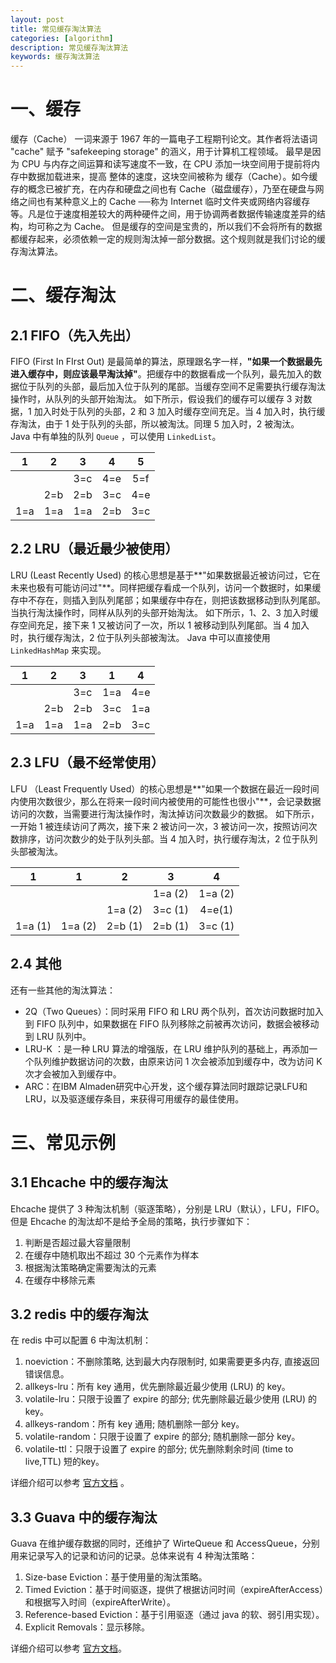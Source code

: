 ```yaml
---
layout: post
title: 常见缓存淘汰算法
categories: [algorithm]
description: 常见缓存淘汰算法
keywords: 缓存淘汰算法
---
```


# 一、缓存
缓存（Cache） 一词来源于 1967 年的一篇电子工程期刊论文。其作者将法语词 "cache" 赋予 "safekeeping storage" 的涵义，用于计算机工程领域。
最早是因为 CPU 与内存之间运算和读写速度不一致，在 CPU 添加一块空间用于提前将内存中数据加载进来，提高 整体的速度，这块空间被称为 缓存（Cache）。如今缓存的概念已被扩充，在内存和硬盘之间也有 Cache（磁盘缓存），乃至在硬盘与网络之间也有某种意义上的 Cache ──称为 Internet 临时文件夹或网络内容缓存等。凡是位于速度相差较大的两种硬件之间，用于协调两者数据传输速度差异的结构，均可称之为 Cache。
但是缓存的空间是宝贵的，所以我们不会将所有的数据都缓存起来，必须依赖一定的规则淘汰掉一部分数据。这个规则就是我们讨论的缓存淘汰算法。

# 二、缓存淘汰
## 2.1 FIFO（先入先出）
FIFO (First In FIrst Out) 是最简单的算法，原理跟名字一样，**"如果一个数据最先进入缓存中，则应该最早淘汰掉"**。把缓存中的数据看成一个队列，最先加入的数据位于队列的头部，最后加入位于队列的尾部。当缓存空间不足需要执行缓存淘汰操作时，从队列的头部开始淘汰。
如下所示，假设我们的缓存可以缓存 3 对数据，1 加入时处于队列的头部，2 和 3 加入时缓存空间充足。当 4 加入时，执行缓存淘汰，由于 1 处于队列的头部，所以被淘汰。同理 5 加入时，2 被淘汰。  
Java 中有单独的队列 `Queue` ，可以使用 `LinkedList`。


|  1   |  2   |  3   |  4   |  5   |
| :--: | :--: | :--: | :--: | :--: |
|      |      | 3=c  | 4=e  | 5=f  |
|      | 2=b  | 2=b  | 3=c  | 4=e  |
| 1=a  | 1=a  | 1=a  | 2=b  | 3=c  |

## 2.2 LRU（最近最少被使用）
LRU (Least Recently Used) 的核心思想是基于**"如果数据最近被访问过，它在未来也极有可能访问过"**。同样把缓存看成一个队列，访问一个数据时，如果缓存中不存在，则插入到队列尾部；如果缓存中存在，则把该数据移动到队列尾部。当执行淘汰操作时，同样从队列的头部开始淘汰。
如下所示，1、2、3 加入时缓存空间充足，接下来 1 又被访问了一次，所以 1 被移动到队列尾部。当 4 加入时，执行缓存淘汰，2 位于队列头部被淘汰。
Java 中可以直接使用 `LinkedHashMap` 来实现。

|  1   |  2   |  3   |  1   |  4   |
| :--: | :--: | :--: | :--: | :--: |
|      |      | 3=c  | 1=a  | 4=e  |
|      | 2=b  | 2=b  | 3=c  | 1=a  |
| 1=a  | 1=a  | 1=a  | 2=b  | 3=c  |

##  2.3 LFU（最不经常使用）
LFU （Least Frequently Used）的核心思想是**"如果一个数据在最近一段时间内使用次数很少，那么在将来一段时间内被使用的可能性也很小"**，会记录数据访问的次数，当需要进行淘汰操作时，淘汰掉访问次数最少的数据。
如下所示，一开始 1 被连续访问了两次，接下来 2 被访问一次，3 被访问一次，按照访问次数排序，访问次数少的处于队列头部。当 4 加入时，执行缓存淘汰，2 位于队列头部被淘汰。

|    1    |    1	|    2    |    3    |    4    |
| :-----: | :-----: | :-----: | :-----: | :-----: |
|         | 		|         | 1=a (2) | 1=a (2) |
|         |         | 1=a (2) | 3=c (1) | 4=e(1)  |
| 1=a (1) | 1=a (2) | 2=b (1) | 2=b (1) | 3=c (1) |

## 2.4 其他
还有一些其他的淘汰算法：

+ 2Q（Two Queues）：同时采用 FIFO 和 LRU 两个队列，首次访问数据时加入到 FIFO 队列中，如果数据在 FIFO 队列移除之前被再次访问，数据会被移动到 LRU 队列中。
+ LRU-K ：是一种 LRU 算法的增强版，在 LRU 维护队列的基础上，再添加一个队列维护数据访问的次数，由原来访问 1 次会被添加到缓存中，改为访问 K 次才会被加入到缓存中。
+ ARC：在IBM Almaden研究中心开发，这个缓存算法同时跟踪记录LFU和LRU，以及驱逐缓存条目，来获得可用缓存的最佳使用。

# 三、常见示例
## 3.1 Ehcache 中的缓存淘汰
Ehcache 提供了 3 种淘汰机制（驱逐策略），分别是 LRU（默认），LFU，FIFO。但是 Ehcache 的淘汰却不是给予全局的策略，执行步骤如下：

1. 判断是否超过最大容量限制
2. 在缓存中随机取出不超过 30 个元素作为样本
3. 根据淘汰策略确定需要淘汰的元素
4. 在缓存中移除元素

## 3.2 redis 中的缓存淘汰
在 redis 中可以配置 6 中淘汰机制：

1. noeviction：不删除策略, 达到最大内存限制时, 如果需要更多内存, 直接返回错误信息。
2. allkeys-lru：所有 key 通用，优先删除最近最少使用 (LRU) 的 key。
3. volatile-lru：只限于设置了 expire 的部分; 优先删除最近最少使用 (LRU) 的 key。
4. allkeys-random：所有 key 通用; 随机删除一部分 key。
5. volatile-random：只限于设置了 expire 的部分; 随机删除一部分 key。
6. volatile-ttl：只限于设置了 expire 的部分; 优先删除剩余时间 (time to live,TTL) 短的key。

详细介绍可以参考 [官方文档](https://redis.io/topics/lru-cache/) 。

## 3.3 Guava 中的缓存淘汰
Guava 在维护缓存数据的同时，还维护了 WirteQueue 和 AccessQueue，分别用来记录写入的记录和访问的记录。总体来说有 4 种淘汰策略：

1. Size-base Eviction：基于使用量的淘汰策略。
2. Timed Eviction：基于时间驱逐，提供了根据访问时间（expireAfterAccess）和根据写入时间（expireAfterWrite）。
3. Reference-based Eviction：基于引用驱逐（通过 java 的软、弱引用实现）。
4. Explicit Removals：显示移除。

详细介绍可以参考 [官方文档](https://github.com/google/guava/wiki/CachesExplained)。

